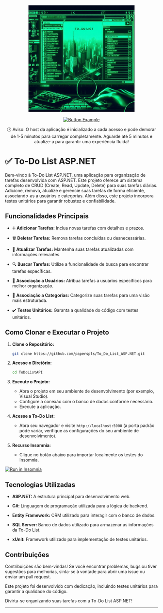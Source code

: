 <p align="center">
<img  height="350em" src="https://github.com/paperspls/To_Do_List_ASP.NET/blob/main/repositoryimage.jpeg">
</p>

<div align="center">
    <a href="https://todolistapi-1red.onrender.com/index.html">
        <img src="https://i.imgur.com/Kl8Vq3h.png" alt="Button Example">
    </a>
    <p>🕒 Aviso:
   O host da aplicação é inicializado a cada acesso e pode demorar de 1-5 minutos para carregar completamente. Aguarde até 5 minutos e atualize-a para garantir uma experiência fluida! 
</p>
</div>

# ✅ To-Do List ASP.NET

Bem-vindo à To-Do List ASP.NET, uma aplicação para organização de tarefas desenvolvida com ASP.NET. Este projeto oferece um sistema completo de CRUD (Create, Read, Update, Delete) para suas tarefas diárias. Adicione, remova, atualize e gerencie suas tarefas de forma eficiente, associando-as a usuários e categorias. Além disso, este projeto incorpora testes unitários para garantir robustez e confiabilidade.

## Funcionalidades Principais

- ➕ **Adicionar Tarefas:** Inclua novas tarefas com detalhes e prazos.

- 🗑️ **Deletar Tarefas:** Remova tarefas concluídas ou desnecessárias.

- 🔄 **Atualizar Tarefas:** Mantenha suas tarefas atualizadas com informações relevantes.

- 🔍 **Buscar Tarefas:** Utilize a funcionalidade de busca para encontrar tarefas específicas.

- 👤 **Associação a Usuários:** Atribua tarefas a usuários específicos para melhor organização.

- 📂 **Associação a Categorias:** Categorize suas tarefas para uma visão mais estruturada.

- ✔️ **Testes Unitários:** Garanta a qualidade do código com testes unitários.

## Como Clonar e Executar o Projeto

1. **Clone o Repositório:**
    ```bash
    git clone https://github.com/paperspls/To_Do_List_ASP.NET.git
    ```

2. **Acesse o Diretório:**
    ```bash
    cd ToDoListAPI
    ```

3. **Execute o Projeto:**
    - Abra o projeto em seu ambiente de desenvolvimento (por exemplo, Visual Studio).
    - Configure a conexão com o banco de dados conforme necessário.
    - Execute a aplicação.

4. **Acesse a To-Do List:**
    - Abra seu navegador e visite `http://localhost:5000` (a porta padrão pode variar, verifique as configurações do seu ambiente de desenvolvimento).
      
5. **Recurso Insomnia:**
    - Clique no botão abaixo para importar localmente os testes do Insomnia.

<div style="text-align: left;">
<a href="https://insomnia.rest/run/?label=To_Do_List_ASP.NET&uri=https%3A%2F%2Fraw.githubusercontent.com%2Fpaperspls%2FTo_Do_List_ASP.NET%2Fmain%2FToDoListAPI%2FProperties%2FlaunchSettings.json">
        <img src="https://insomnia.rest/images/run.svg" alt="Run in Insomnia">
    </a> 
</div>

## Tecnologias Utilizadas

- **ASP.NET:** A estrutura principal para desenvolvimento web.
  
- **C#:** Linguagem de programação utilizada para a lógica de backend.

- **Entity Framework:** ORM utilizado para interagir com o banco de dados.

- **SQL Server:** Banco de dados utilizado para armazenar as informações da To-Do List.

- **xUnit:** Framework utilizado para implementação de testes unitários.

## Contribuições

Contribuições são bem-vindas! Se você encontrar problemas, bugs ou tiver sugestões para melhorias, sinta-se à vontade para abrir uma issue ou enviar um pull request.

Este projeto foi desenvolvido com dedicação, incluindo testes unitários para garantir a qualidade do código.

Divirta-se organizando suas tarefas com a To-Do List ASP.NET!

--- 
